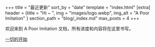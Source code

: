 +++
title = "最近更新"
sort_by = "date"
template = "index.html"
[extra]
header = {title = "Hi ~ ", img = "images/logo.webp", img_alt = "A Poor Imitation" }
section_path = "blog/_index.md"
max_posts = 4
+++

欢迎来到 A Poor Imitation 文档，所有进度和内容将在这里书写。

[一切的开始](blog/starting-point) 

